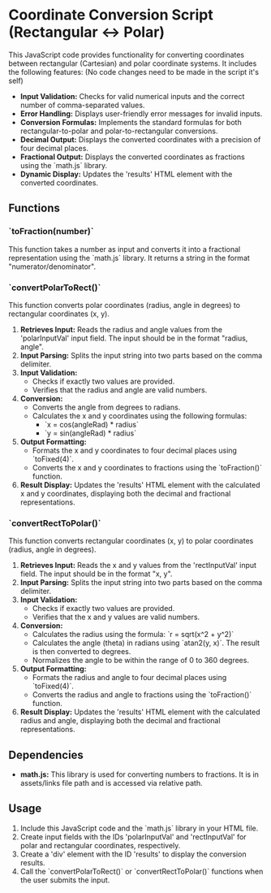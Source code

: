 # Coordinate Conversion Script (Rectangular <-> Polar)

This JavaScript code provides functionality for converting coordinates between rectangular (Cartesian) and polar coordinate systems. It includes the following features:
(No code changes need to be made in the script it's self)

*   **Input Validation:** Checks for valid numerical inputs and the correct number of comma-separated values.
*   **Error Handling:** Displays user-friendly error messages for invalid inputs.
*   **Conversion Formulas:** Implements the standard formulas for both rectangular-to-polar and polar-to-rectangular conversions.
*   **Decimal Output:** Displays the converted coordinates with a precision of four decimal places.
*   **Fractional Output:** Displays the converted coordinates as fractions using the \`math.js\` library.
*   **Dynamic Display:** Updates the 'results' HTML element with the converted coordinates.

## Functions

### \`toFraction(number)\`

This function takes a number as input and converts it into a fractional representation using the \`math.js\` library.  It returns a string in the format "numerator/denominator".

### \`convertPolarToRect()\`

This function converts polar coordinates (radius, angle in degrees) to rectangular coordinates (x, y).

1.  **Retrieves Input:** Reads the radius and angle values from the 'polarInputVal' input field.  The input should be in the format "radius, angle".
2.  **Input Parsing:** Splits the input string into two parts based on the comma delimiter.
3.  **Input Validation:**
    *   Checks if exactly two values are provided.
    *   Verifies that the radius and angle are valid numbers.
4.  **Conversion:**
    *   Converts the angle from degrees to radians.
    *   Calculates the x and y coordinates using the following formulas:
        *   \`x = cos(angleRad) * radius\`
        *   \`y = sin(angleRad) * radius\`
5.  **Output Formatting:**
    *   Formats the x and y coordinates to four decimal places using \`toFixed(4)\`.
    *   Converts the x and y coordinates to fractions using the \`toFraction()\` function.
6.  **Result Display:** Updates the 'results' HTML element with the calculated x and y coordinates, displaying both the decimal and fractional representations.

### \`convertRectToPolar()\`

This function converts rectangular coordinates (x, y) to polar coordinates (radius, angle in degrees).

1.  **Retrieves Input:** Reads the x and y values from the 'rectInputVal' input field. The input should be in the format "x, y".
2.  **Input Parsing:** Splits the input string into two parts based on the comma delimiter.
3.  **Input Validation:**
    *   Checks if exactly two values are provided.
    *   Verifies that the x and y values are valid numbers.
4.  **Conversion:**
    *   Calculates the radius using the formula: \`r = sqrt(x^2 + y^2)\`
    *   Calculates the angle (theta) in radians using \`atan2(y, x)\`.  The result is then converted to degrees.
    *   Normalizes the angle to be within the range of 0 to 360 degrees.
5.  **Output Formatting:**
    *   Formats the radius and angle to four decimal places using \`toFixed(4)\`.
    *   Converts the radius and angle to fractions using the \`toFraction()\` function.
6.  **Result Display:** Updates the 'results' HTML element with the calculated radius and angle, displaying both the decimal and fractional representations.

## Dependencies

*   **math.js:** This library is used for converting numbers to fractions.  It is in assets/links file path and is accessed via relative path.

## Usage

1.  Include this JavaScript code and the \`math.js\` library in your HTML file.
2.  Create input fields with the IDs 'polarInputVal' and 'rectInputVal' for polar and rectangular coordinates, respectively.
3.  Create a 'div' element with the ID 'results' to display the conversion results.
4.  Call the \`convertPolarToRect()\` or \`convertRectToPolar()\` functions when the user submits the input.
